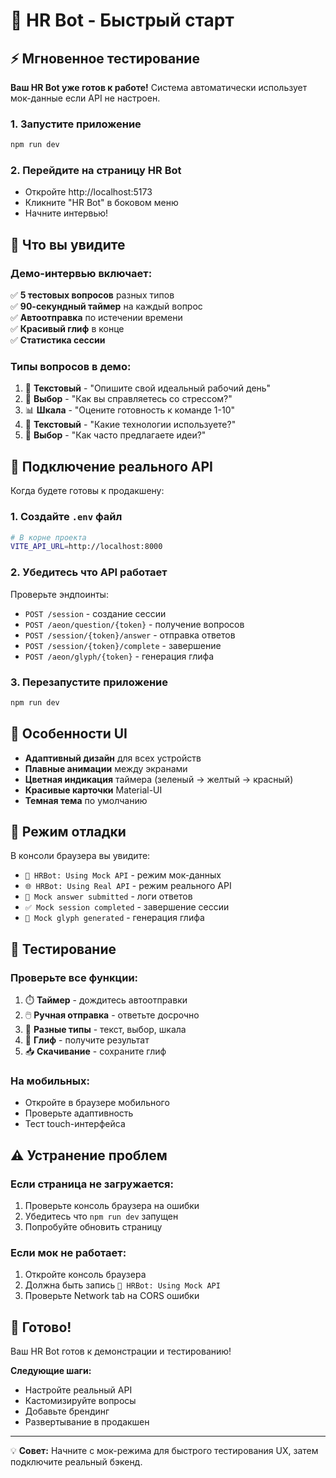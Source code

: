 # 🚀 HR Bot - Быстрый старт

## ⚡ Мгновенное тестирование

**Ваш HR Bot уже готов к работе!** Система автоматически использует мок-данные если API не настроен.

### 1. Запустите приложение
```bash
npm run dev
```

### 2. Перейдите на страницу HR Bot
- Откройте http://localhost:5173
- Кликните "HR Bot" в боковом меню
- Начните интервью!

## 🎯 Что вы увидите

### Демо-интервью включает:
✅ **5 тестовых вопросов** разных типов  
✅ **90-секундный таймер** на каждый вопрос  
✅ **Автоотправка** по истечении времени  
✅ **Красивый глиф** в конце  
✅ **Статистика сессии**  

### Типы вопросов в демо:
1. 📝 **Текстовый** - "Опишите свой идеальный рабочий день"
2. 🔘 **Выбор** - "Как вы справляетесь со стрессом?"  
3. 📊 **Шкала** - "Оцените готовность к команде 1-10"
4. 📝 **Текстовый** - "Какие технологии используете?"
5. 🔘 **Выбор** - "Как часто предлагаете идеи?"

## 🔧 Подключение реального API

Когда будете готовы к продакшену:

### 1. Создайте `.env` файл
```bash
# В корне проекта
VITE_API_URL=http://localhost:8000
```

### 2. Убедитесь что API работает
Проверьте эндпоинты:
- `POST /session` - создание сессии
- `POST /aeon/question/{token}` - получение вопросов  
- `POST /session/{token}/answer` - отправка ответов
- `POST /session/{token}/complete` - завершение
- `POST /aeon/glyph/{token}` - генерация глифа

### 3. Перезапустите приложение
```bash
npm run dev
```

## 🎨 Особенности UI

- **Адаптивный дизайн** для всех устройств
- **Плавные анимации** между экранами  
- **Цветная индикация** таймера (зеленый → желтый → красный)
- **Красивые карточки** Material-UI
- **Темная тема** по умолчанию

## 🧪 Режим отладки

В консоли браузера вы увидите:
- `🔧 HRBot: Using Mock API` - режим мок-данных
- `🌐 HRBot: Using Real API` - режим реального API
- `📝 Mock answer submitted` - логи ответов
- `✅ Mock session completed` - завершение сессии
- `🎨 Mock glyph generated` - генерация глифа

## 📱 Тестирование

### Проверьте все функции:
1. ⏱️ **Таймер** - дождитесь автоотправки
2. 🖱️ **Ручная отправка** - ответьте досрочно  
3. 📝 **Разные типы** - текст, выбор, шкала
4. 🎨 **Глиф** - получите результат
5. 📥 **Скачивание** - сохраните глиф

### На мобильных:
- Откройте в браузере мобильного
- Проверьте адаптивность
- Тест touch-интерфейса

## ⚠️ Устранение проблем

### Если страница не загружается:
1. Проверьте консоль браузера на ошибки
2. Убедитесь что `npm run dev` запущен
3. Попробуйте обновить страницу

### Если мок не работает:
1. Откройте консоль браузера
2. Должна быть запись `🔧 HRBot: Using Mock API`
3. Проверьте Network tab на CORS ошибки

## 🎉 Готово!

Ваш HR Bot готов к демонстрации и тестированию!

**Следующие шаги:**
- Настройте реальный API
- Кастомизируйте вопросы 
- Добавьте брендинг
- Развертывание в продакшен

---

💡 **Совет:** Начните с мок-режима для быстрого тестирования UX, затем подключите реальный бэкенд. 
